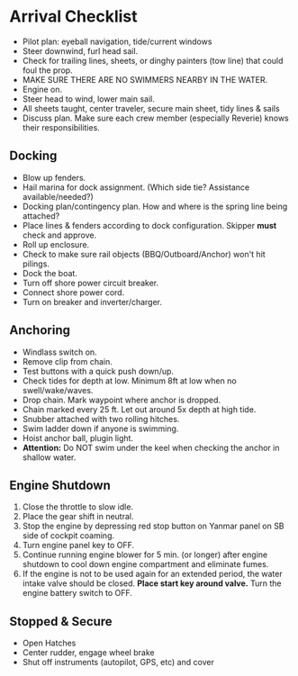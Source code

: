 # Arrival Checklist

* Pilot plan: eyeball navigation, tide/current windows
* Steer downwind, furl head sail.
* Check for trailing lines, sheets, or dinghy painters (tow line) that could foul the prop.
* MAKE SURE THERE ARE NO SWIMMERS NEARBY IN THE WATER.
* Engine on.
* Steer head to wind, lower main sail.
* All sheets taught, center traveler, secure main sheet, tidy lines & sails
* Discuss plan. Make sure each crew member (especially Reverie) knows their responsibilities.

## Docking

* Blow up fenders.
* Hail marina for dock assignment. (Which side tie? Assistance available/needed?)
* Docking plan/contingency plan. How and where is the spring line being attached?
* Place lines & fenders according to dock configuration. Skipper **must** check and approve.
* Roll up enclosure.
* Check to make sure rail objects (BBQ/Outboard/Anchor) won't hit pilings.
* Dock the boat.
* Turn off shore power circuit breaker.
* Connect shore power cord.
* Turn on breaker and inverter/charger.

## Anchoring

* Windlass switch on.
* Remove clip from chain.
* Test buttons with a quick push down/up.
* Check tides for depth at low. Minimum 8ft at low when no swell/wake/waves.
* Drop chain. Mark waypoint where anchor is dropped.
* Chain marked every 25 ft. Let out around 5x depth at high tide.
* Snubber attached with two rolling hitches.
* Swim ladder down if anyone is swimming.
* Hoist anchor ball, plugin light.
* **Attention:** Do NOT swim under the keel when checking the anchor in shallow water.

## Engine Shutdown

1. Close the throttle to slow idle.
2. Place the gear shift in neutral.
3. Stop the engine by depressing red stop button on Yanmar panel on SB side of cockpit coaming.
4. Turn engine panel key to OFF.
5. Continue running engine blower for 5 min. (or longer) after engine shutdown to cool down engine compartment and eliminate fumes.
6. If the engine is not to be used again for an extended period, the water intake valve should be closed. **Place start key around valve.** Turn the engine battery switch to OFF.

## Stopped & Secure


* Open Hatches
* Center rudder, engage wheel brake
* Shut off instruments (autopilot, GPS, etc) and cover
